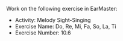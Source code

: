 Work on the following exercise in EarMaster:
- Activity: Melody Sight-Singing
- Exercise Name: Do, Re, Mi, Fa, So, La, Ti
- Exercise Number: 10.6
